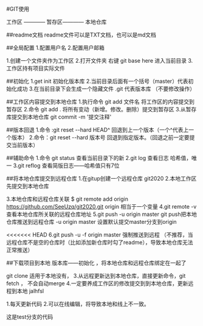 #GIT使用

工作区 ———— 暂存区———— 本地仓库


##readme文档
readme文件可以是TXT文档，也可以是md文档

##全局配置
1.配置用户名
2.配置用户邮箱

1.创建一个文件夹作为工作区
2.打开文件夹 右键 git base here 进入当前目录
3.工作区持有项目实际文件


##初始化
1.get init 初始化版本库
2.当前目录后面有一个括号（master）代表初始化成功
3.在当前目录下会生成一个隐藏文件 .git 代表版本库  （不要修改操作）

##工作区内容提交到本地仓库
1.执行命令 git add 文件名 将工作区的内容提交到暂存区
2.命令 git add . 将所有变动（新增。修改。删除）提交到暂存区
3.从暂存库提交到本地仓库 git commit -m '提交注释'

##版本回退
1.命令 :git reset --hard HEAD^  回退到上一个版本（一个^代表上一个版本）
2.命令：git reset --hard 版本号 回退到指定版本。（回退之前一定要提交当前版本）

##辅助命令
1.命令 git status 查看当前目录下的新
2.git log 查看日志  哈希值，唯一
3.git reflog 查看简版日志——哈希值只有7位


##将本地仓库提交到远程仓库
1.在gitup创建一个远程仓库  git2020
2.本地工作区先提交到本地仓库

3.本地仓库和远程仓库关联
$ git remote add origin https://github.com/SeeUzq/git2020.git
origin 相当于一个变量 
4.git remote -v 查看本地仓库所关联的远程仓库地址
5.git push -u origin master
git push把本地仓库推送到远程仓库
-u origin master 设置默认提交master分支到origin

<<<<<<< HEAD
6.git push -u -f origin master 强制推送到远程 （不推荐，当远程仓库不是空的仓库时（比如添加新仓库时勾了readme），导致本地仓库无法正常推送）


##下载项目到本地
版本库——初始化  ，将本地仓库和远程仓库绑定在一起了


git clone 适用于本地没有，
3.从远程更新达到本地仓库，直接更新命令，git fetch ， 不会自动merge
4.一定要养成工作区的修改提交到到本地仓库，更新远程到本地
jalhfsl




1.每天更新代码
2.可以在线编辑，将导致本地和线上不一致。


这是test分支的代码





